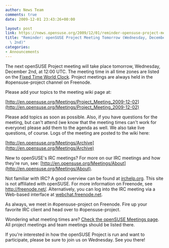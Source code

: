 ```yaml
---
author: News Team
comments: true
date: 2009-12-01 23:43:26+00:00

layout: post
link: https://news.opensuse.org/2009/12/01/reminder-opensuse-project-meeting-tomorrow-wednesday-december-2nd/
title: "Reminder: openSUSE Project Meeting Tomorrow (Wednesday, December\
  \ 2nd)"
categories:
- Announcements
---
```

The next openSUSE Project meeting will take place tomorrow, Wednesday, December 2nd, at 12:00 UTC. The meeting time in all time zones are listed on the [Fixed Time World Clock](http://bit.ly/8KQBRg). Project meetings are always held in the #opensuse-project channel on Freenode.

Please add your topics to the meeting wiki page at:

[http://en.opensuse.org/Meetings/Project_Meeting_2009-12-02](http://en.opensuse.org/Meetings/Project_Meeting_2009-12-02)

Please add topics as soon as possible. Also, if you have questions for the meeting, but can't attend (we know that the meeting times can't work for everyone) please add them to the agenda as well. We also take live questions, of course. Logs of the meeting are posted to the wiki here:

[http://en.opensuse.org/Meetings/Archive](http://en.opensuse.org/Meetings/Archive)

New to openSUSE's IRC meetings? For more on our IRC meetings and how they're run, see: [http://en.opensuse.org/Meetings/About](http://en.opensuse.org/Meetings/About).

Not familiar with IRC? A good overview can be found at [irchelp.org](http://www.irchelp.org/). This site is not affiliated with openSUSE. For more information on Freenode, see http://freenode.net/. Alternatively, you can log into the IRC meeting via a Web-based interface at [webchat.freenode.net](http://webchat.freenode.net/?channels=opensuse-project).

As always, we meet in #opensuse-project on Freenode. Fire up your favorite IRC client and head over to #opensuse-project.

Wondering what meeting times are? [Check the openSUSE Meetings page](http://en.opensuse.org/Meetings). All project meetings and team meetings should be listed there.

If you're interested in how the openSUSE Project is run and want to participate, please be sure to join us on Wednesday. See you there!		
